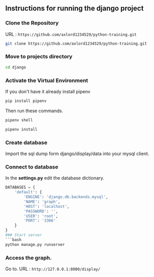 ## Instructions for running the django project

### Clone the Repository

URL : `https://github.com/axlord1234529/python-training.git` 

```bash
git clone https://github.com/axlord1234529/python-training.git
```

### Move to projects directory

```bash
cd django
```
### Activate the Virtual Environment
If you don't have it already install pipenv
```bash
pip install pipenv
```
Then run these commands.
```bash
pipenv shell

pipenv install
```
### Create database
Import the sql dump form django/display/data into your mysql client.
### Connect to database
In the <strong>settings.py</strong> edit the database dictionary.
```python
DATABASES = {
    'default': {
        'ENGINE': 'django.db.backends.mysql',
        'NAME': 'graph',
        'HOST': 'localhost',
        'PASSWORD': '',
        'USER': 'root',
        'PORT': '3306'
    }
}
### Start server
```bash
python manage.py runserver
```
### Access the graph.
Go to.
URL : `http://127.0.0.1:8000/display/` 
